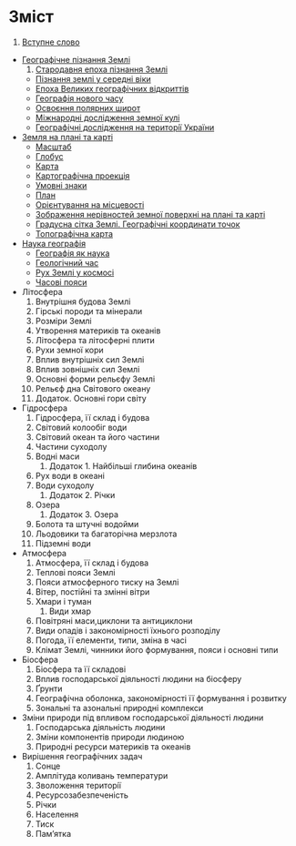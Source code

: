 # Зміст
1. [Вступне слово](vstup.md)
* [Географiчне пiзнання Землi](1/geografichne_piznannya_zemli.md)
   1. [Cтародавня епоха пізнання Землі](1/ctarodavnya_epoha_pznannya_zeml.md)
   * [Пізнання землі у середні віки](1/piznannya_zemli_u_seredni_viki.md)
   * [Епоха Великих географічних відкриттів](1/epoha_velikih_geografchnih_vdkrittv.md)
   * [Географiя нового часу](1/novichas.md)
   * [Освоєння полярних широт](1/osvoe.md)
   * [Мiжнароднi дослiдження земної кулi](1/international.md)
   * [Географiчнi дослiдження на територiї України](1/Ukr.md)
* [Земля на планi та картi](2/zemlya_na_plani_ta_karti.md)
   * [Масштаб](2/masshtab.md)
   * [Глобус](2/globus.md)
   * [Карта](2/karta.md)
   * [Картографiчна проекцiя](2/kartografichna_proektsiya.md)
   * [Умовнi знаки](2/umovni_znaki.md)
   * [План](2/plan.md)
   * [Орієнтування на місцевості](2/orntuvannya_na_mstsevost.md)
   * [Зображення нерівностей земної поверхні на плані та карті](2/zobrazhennya_nervnostei_zemno_poverhn_na_plan_ta_kart.md)
   * [Градусна сітка Землі. Географічні координати точок](2/gradusna_stka_zeml_geografchn_koordinati_tochok.md)
   * [Топографічна карта](2/topografchna_karta.md)
* [Наука географiя](2/nauka_geografiya.md)
   * [Географiя як наука](2/nauka_geografiya.md)
   * [Геологiчний час](2/geologichnii_chas.md)
   * [Рух Землi у космосi](2/ruh_zemli_u_kosmosi.md)
   * [Часовi пояси](2/chasovi_poyasi.md)
* Лiтосфера
    1. Внутрiшня будова Землi
    2. Гiрськi породи та мiнерали
    3. Розмiри Землi
    4. Утворення материкiв та океанiв
    5. Лiтосфера та лiтосфернi плити
    6. Рухи земної кори
    7. Вплив внутрiшнiх сил Землi
    8. Вплив зовнiшнiх сил Землi
    9. Основнi форми рельєфу Землi
    10. Рельєф дна Свiтового океану
    11. Додаток. Основнi гори свiту
* Гiдросфера
    1. Гiдросфера, її склад i будова
    2. Свiтовий колообiг води
    3. Свiтовий океан та його частини
    4. Частини суходолу
    5. Воднi маси
        1. Додаток 1. Найбiльшi глибина океанiв
    6. Рух води в океанi
    7. Води суходолу
        1. Додаток 2. Рiчки
    8. Озера
        1. Додаток 3. Озера
    9. Болота та штучнi водойми
    10. Льодовики та багаторiчна мерзлота
    11. Пiдземнi води
* Атмосфера
    1. Атмосфера, її склад i будова
    2. Тепловi пояси Землi
    3. Пояси атмосферного тиску на Землi
    4. Вiтер, постiйнi та змiннi вiтри
    5. Хмари i туман
        1. Види хмар
    6. Повiтрянi маси,циклони та антициклони
    7. Види опадiв i закономiрностi їхнього розподiлу
    8. Погода, її елементи, типи, змiна в часi
    9. Клiмат Землi, чинники його формування, пояси i основнi типи
* Бiосфера
    1. Бiосфера та її складовi
    2. Вплив господарської дiяльностi людини на бiосферу
    3. Ґрунти
    4. Географiчна оболонка, закономiрностi її формування i розвитку
    5. Зональнi та азональнi природнi комплекси
* Змiни природи пiд впливом господарської     дiяльностi людини
    1. Господарська дiяльнiсть людини
    2. Змiни компонентiв природи людиною
    3. Природнi ресурси материкiв та океанiв
* Вирiшення географiчних задач
    1. Сонце
    2. Амплiтуда коливань температури
    3. Зволоження територiї
    4. Ресурсозабезпеченiсть
    5. Рiчки
    6. Населення
    7. Тиск
    8. Пам’ятка
